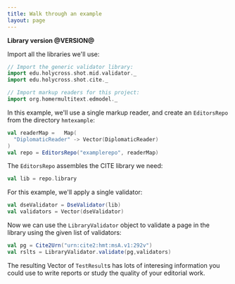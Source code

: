 ```yaml
---
title: Walk through an example
layout: page
---
```


**Library version @VERSION@**


Import all the libraries we'll use:

```scala mdoc
// Import the generic validator library:
import edu.holycross.shot.mid.validator._
import edu.holycross.shot.cite._

// Import markup readers for this project:
import org.homermultitext.edmodel._
```

In this example, we'll use a single markup reader, and create an `EditorsRepo`
from the directory `hmtexample`:

```scala mdoc
val readerMap =   Map(
  "DiplomaticReader" -> Vector(DiplomaticReader)
)
val repo = EditorsRepo("examplerepo", readerMap)
```

The `EditorsRepo` assembles the CITE library we need:

```scala mdoc
val lib = repo.library
```

For this example, we'll apply a single validator:

```scala mdoc
val dseValidator = DseValidator(lib)
val validators = Vector(dseValidator)
```

Now we can use the `LibraryValidator` object to validate a page in the library using the given list of validators:

```scala mdoc
val pg = Cite2Urn("urn:cite2:hmt:msA.v1:292v")
val rslts = LibraryValidator.validate(pg,validators)
```

The resulting Vector of `TestResult`s has lots of interesing information you could use to write reports or study the quality of your editorial work.

